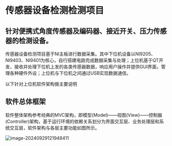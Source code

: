 # 传感器设备检测检测项目

## 针对便携式角度传感器及编码器、接近开关、压力传感器的检测设备。

传感器设备检测项目基于NI主板进行数据采集。其中下位机设备以NI9205、NI9403、NI9401为核心，自行搭建电路完成数据采集与处理；上位机基于QT开发，接收并处理下位机上发的各类传感器数据，响应用户操作并提供GUI界面，管理各种硬件外设；上位机与下位机之间通过USB实现数据通信。

以下针对上位机软件架构做主要说明

## 软件总体框架

软件整体架构参考经典的MVC架构，即模型(Model)——视图(View)——控制器(Controller)架构，基于运行环境的依赖关系划分为界面交互层、业务处理层和系统交互层，软件架构与各层主要功能如图所示。

![image-20240929121948411](C:\Users\19418\AppData\Roaming\Typora\typora-user-images\image-20240929121948411.png)





